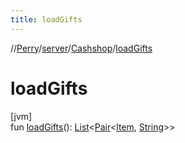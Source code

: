 ```yaml
---
title: loadGifts
---
```

//[Perry](../../../index.html)/[server](../index.html)/[Cashshop](index.html)/[loadGifts](load-gifts.html)



# loadGifts



[jvm]\
fun [loadGifts](load-gifts.html)(): [List](https://kotlinlang.org/api/latest/jvm/stdlib/kotlin.collections/-list/index.html)<[Pair](https://kotlinlang.org/api/latest/jvm/stdlib/kotlin/-pair/index.html)<[Item](../../client.inventory/-item/index.html), [String](https://kotlinlang.org/api/latest/jvm/stdlib/kotlin/-string/index.html)>>




